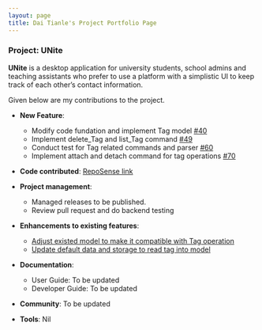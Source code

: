 ```yaml
---
layout: page
title: Dai Tianle's Project Portfolio Page
---
```


### Project: UNite

**UNite** is a desktop application for university students, school admins and teaching assistants who prefer to use a platform with a simplistic UI to keep track of each other’s contact information.

Given below are my contributions to the project.

* **New Feature**:
  * Modify code fundation and implement Tag model [#40](https://github.com/AY2122S2-CS2103T-W12-2/tp/pull/40)
  * Implement delete_Tag and list_Tag command [#49](https://github.com/AY2122S2-CS2103T-W12-2/tp/pull/49)
  * Conduct test for Tag related commands and parser [#60](https://github.com/AY2122S2-CS2103T-W12-2/tp/pull/60)
  * Implement attach and detach command for tag operations [#70](https://github.com/AY2122S2-CS2103T-W12-2/tp/pull/70)

* **Code contributed**:
  [RepoSense link](https://nus-cs2103-ay2122s2.github.io/tp-dashboard/?search=dai&sort=groupTitle&sortWithin=title&timeframe=commit&mergegroup=&groupSelect=groupByRepos&breakdown=true&checkedFileTypes=docs~functional-code~test-code~other&since=2022-02-18)
* **Project management**:
  * Managed releases to be published.
  * Review pull request and do backend testing
* **Enhancements to existing features**:
  * [Adjust existed model to make it compatible with Tag operation](https://github.com/AY2122S2-CS2103T-W12-2/tp/commit/fd254e6df1997d1e28f7c302cf7310dd1b07af15)
  * [Update default data and storage to read tag into model](https://github.com/AY2122S2-CS2103T-W12-2/tp/commit/427763dc4ee807b80a61dd7d6249f135d445a534)
* **Documentation**:
  * User Guide: To be updated
  * Developer Guide: To be updated

* **Community**: To be updated

* **Tools**: Nil

